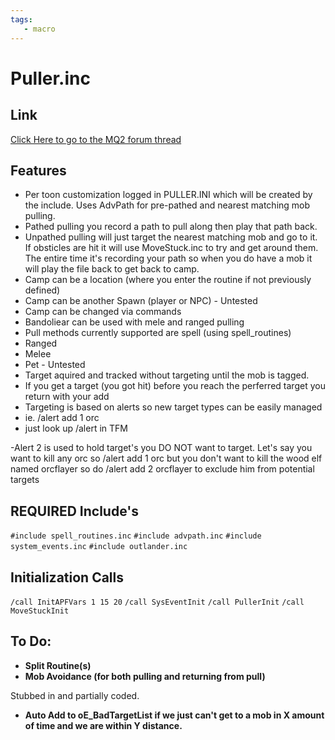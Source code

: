 ```yaml
---
tags:
   - macro
---
```

# Puller.inc

## Link

[Click Here to go to the MQ2 forum thread](https://macroquest2.com/phpBB3/viewtopic.php?t=11693&highlight=)

## Features

* Per toon customization logged in PULLER.INI which will be created by the include. Uses AdvPath for pre-pathed and nearest matching mob pulling.
* Pathed pulling you record a path to pull along then play that path back.
* Unpathed pulling will just target the nearest matching mob and go to it. If obsticles are hit it will use MoveStuck.inc to try and get around them. The entire time it's recording your path so when you do have a mob it will play the file back to get back to camp.
* Camp can be a location (where you enter the routine if not previously defined)
* Camp can be another Spawn (player or NPC) - Untested
* Camp can be changed via commands
* Bandoliear can be used with mele and ranged pulling
* Pull methods currently supported are spell (using spell\_routines)
* Ranged
* Melee
* Pet - Untested
* Target aquired and tracked without targeting until the mob is tagged.
* If you get a target (you got hit) before you reach the perferred target you return with your add
* Targeting is based on alerts so new target types can be easily managed
* ie. /alert add 1 orc
* just look up /alert in TFM

-Alert 2 is used to hold target's you DO NOT want to target. Let's say you want to kill any orc so /alert add 1 orc but you don't want to kill the wood elf named orcflayer so do /alert add 2 orcflayer to exclude him from potential targets

## REQUIRED Include's

`#include spell_routines.inc`
`#include advpath.inc`
`#include system_events.inc`
`#include outlander.inc`

## Initialization Calls

`/call InitAPFVars 1 15 20`
`/call SysEventInit`
`/call PullerInit`
`/call MoveStuckInit`

## To Do:

* **Split Routine(s)**
* **Mob Avoidance (for both pulling and returning from pull)**

Stubbed in and partially coded.

* **Auto Add to oE\_BadTargetList if we just can't get to a mob in X amount of time and we are within Y distance.**

